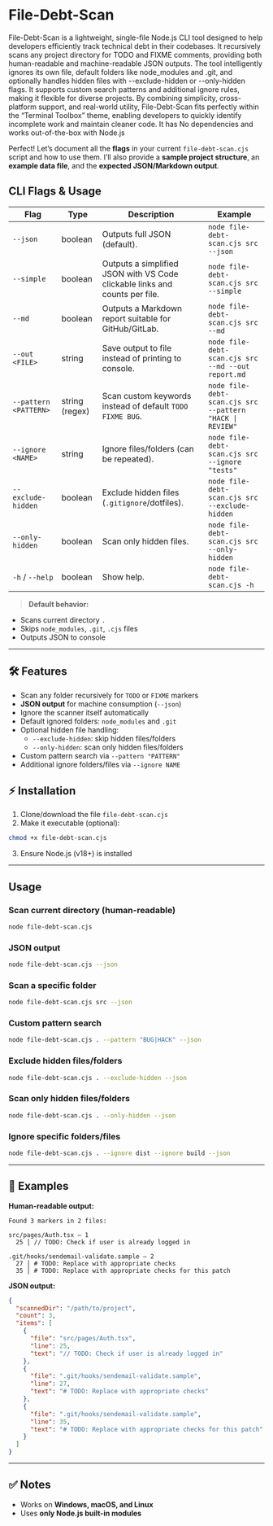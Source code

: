 # File-Debt-Scan
File-Debt-Scan is a lightweight, single-file Node.js CLI tool designed to help developers efficiently track technical debt in their codebases. It recursively scans any project directory for TODO and FIXME comments, providing both human-readable and machine-readable JSON outputs. The tool intelligently ignores its own file, default folders like node_modules and .git, and optionally handles hidden files with --exclude-hidden or --only-hidden flags. It supports custom search patterns and additional ignore rules, making it flexible for diverse projects. By combining simplicity, cross-platform support, and real-world utility, File-Debt-Scan fits perfectly within the “Terminal Toolbox” theme, enabling developers to quickly identify incomplete work and maintain cleaner code. It has No dependencies and works out-of-the-box with Node.js

Perfect! Let’s document all the **flags** in your current `file-debt-scan.cjs` script and how to use them. I’ll also provide a **sample project structure**, an **example data file**, and the **expected JSON/Markdown output**.


## CLI Flags & Usage

| Flag                  | Type           | Description                                                                 | Example                                            |
| --------------------- | -------------- | --------------------------------------------------------------------------- | -------------------------------------------------- |
| `--json`              | boolean        | Outputs full JSON (default).                                                | `node file-debt-scan.cjs src --json`               |
| `--simple`            | boolean        | Outputs a simplified JSON with VS Code clickable links and counts per file. | `node file-debt-scan.cjs src --simple`             |
| `--md`                | boolean        | Outputs a Markdown report suitable for GitHub/GitLab.                       | `node file-debt-scan.cjs src --md`                 |
| `--out <FILE>`        | string         | Save output to file instead of printing to console.                         | `node file-debt-scan.cjs src --md --out report.md` |
| `--pattern <PATTERN>` | string (regex) | Scan custom keywords instead of default `TODO FIXME BUG`.                   | `node file-debt-scan.cjs src --pattern "HACK \| REVIEW"` |
| `--ignore <NAME>`     | string         | Ignore files/folders (can be repeated).                                     | `node file-debt-scan.cjs src --ignore "tests"`     |
| `--exclude-hidden`    | boolean        | Exclude hidden files (`.gitignore`/dotfiles).                               | `node file-debt-scan.cjs src --exclude-hidden`     |
| `--only-hidden`       | boolean        | Scan only hidden files.                                                     | `node file-debt-scan.cjs src --only-hidden`        |
| `-h` / `--help`       | boolean        | Show help.                                                                  | `node file-debt-scan.cjs -h`                       |

> **Default behavior:**

* Scans current directory `.`
* Skips `node_modules`, `.git`, `.cjs` files
* Outputs JSON to console

---

## 🛠 Features

- Scan any folder recursively for `TODO` or `FIXME` markers  
- **JSON output** for machine consumption (`--json`)  
- Ignore the scanner itself automatically  
- Default ignored folders: `node_modules` and `.git`  
- Optional hidden file handling:
  - `--exclude-hidden`: skip hidden files/folders  
  - `--only-hidden`: scan only hidden files/folders  
- Custom pattern search via `--pattern "PATTERN"`  
- Additional ignore folders/files via `--ignore NAME`  

## ⚡ Installation

1. Clone/download the file `file-debt-scan.cjs`  
2. Make it executable (optional):

```bash
chmod +x file-debt-scan.cjs
````

3. Ensure Node.js (v18+) is installed

---

## Usage

### Scan current directory (human-readable)

```bash
node file-debt-scan.cjs
```

### JSON output

```bash
node file-debt-scan.cjs --json
```

### Scan a specific folder

```bash
node file-debt-scan.cjs src --json
```

### Custom pattern search

```bash
node file-debt-scan.cjs . --pattern "BUG|HACK" --json
```

### Exclude hidden files/folders

```bash
node file-debt-scan.cjs . --exclude-hidden --json
```

### Scan only hidden files/folders

```bash
node file-debt-scan.cjs . --only-hidden --json
```

### Ignore specific folders/files

```bash
node file-debt-scan.cjs . --ignore dist --ignore build --json
```

---

## 📄 Examples

**Human-readable output:**

```
Found 3 markers in 2 files:

src/pages/Auth.tsx — 1
  25 │ // TODO: Check if user is already logged in

.git/hooks/sendemail-validate.sample — 2
  27 │ # TODO: Replace with appropriate checks
  35 │ # TODO: Replace with appropriate checks for this patch
```

**JSON output:**

```json
{
  "scannedDir": "/path/to/project",
  "count": 3,
  "items": [
    {
      "file": "src/pages/Auth.tsx",
      "line": 25,
      "text": "// TODO: Check if user is already logged in"
    },
    {
      "file": ".git/hooks/sendemail-validate.sample",
      "line": 27,
      "text": "# TODO: Replace with appropriate checks"
    },
    {
      "file": ".git/hooks/sendemail-validate.sample",
      "line": 35,
      "text": "# TODO: Replace with appropriate checks for this patch"
    }
  ]
}
```

---

## ✅ Notes

* Works on **Windows, macOS, and Linux**
* Uses **only Node.js built-in modules**

